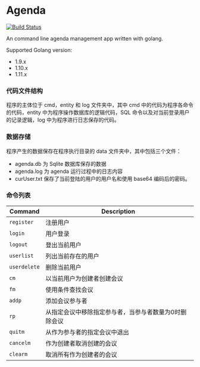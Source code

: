 # Agenda
[![Build Status](https://travis-ci.org/SYSU532/agenda.svg?branch=master)](https://travis-ci.org/SYSU532/agenda)

An command line agenda management app written with golang.

Supported Golang version:

- 1.9.x
- 1.10.x
- 1.11.x

### 代码文件结构

程序的主体位于 cmd，entity 和 log 文件夹中，其中 cmd 中的代码为程序各命令的代码，entity 中为程序操作数据库的逻辑代码，SQL 命令以及对当前登录用户的记录逻辑，log 中为程序进行日志保存的代码。

### 数据存储

程序产生的数据保存在程序执行目录的 data 文件夹中，其中包括三个文件：

- agenda.db 为 Sqlite 数据库保存的数据
- agenda.log 为 agenda 运行过程中的日志内容
- curUser.txt 保存了当前登陆的用户的用户名和使用 base64 编码后的密码。

### 命令列表

| Command      | Description                                           |
| ------------ | ----------------------------------------------------- |
| `register`   | 注册用户                                              |
| `login`      | 用户登录                                              |
| `logout`     | 登出当前用户                                          |
| `userlist`   | 列出当前存在的用户                                    |
| `userdelete` | 删除当前用户                                          |
| `cm`         | 以当前用户为创建者创建会议                            |
| `fm`         | 使用条件查找会议                                      |
| `addp`       | 添加会议参与者                                        |
| `rp`         | 从指定会议中移除指定参与者，当参与者数量为0时删除会议 |
| `quitm`      | 从作为参与者的指定会议中退出                          |
| `cancelm`    | 作为创建者取消创建的会议                              |
| `clearm`     | 取消所有作为创建者的会议                              |



